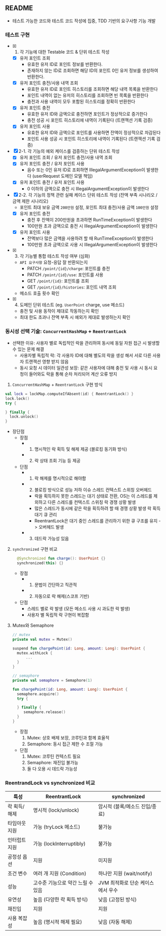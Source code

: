 ## README
- 테스트 가능한 코드와 테스트 코드 작성에 집중, TDD 기반의 요구사항 기능 개발

### 테스트 구현
- [x] 1. 각 기능에 대한 Testable 코드 & 단위 테스트 작성
  - [x] 유저 포인트 조회
    - 유효한 유저 ID로 포인트 정보를 반환한다.
    - 존재하지 않는 ID로 조회하면 해당 ID의 포인트 0인 유저 정보를 생성하여 반환한다.
  - [x] 유저 포인트 충전/사용 내역 조회
    - 유효한 유저 ID로 포인트 히스토리를 조회하면 해당 내역 목록을 반환한다
    - 포인트 내역이 없는 유저의 히스토리를 조회하면 빈 목록을 반환한다
    - 충전과 사용 내역이 모두 포함된 히스토리를 정확히 반환한다
  -[x] 유저 포인트 충전
    - 유효한 유저 ID와 금액으로 충전하면 포인트가 정상적으로 증가한다
    - 충전 성공 시 포인트 히스토리에 내역이 기록된다 (트랜잭션 기록 검증)
  -[x] 유저 포인트 사용
    - 유효한 유저 ID와 금액으로 포인트를 사용하면 잔액이 정상적으로 차감된다
    - 포인트 사용 성공 시 포인트 히스토리에 내역이 기록된다 (트랜잭션 기록 검증)

- [x] 2-1. 각 기능의 예외 케이스를 검증하는 단위 테스트 작성
  - [x] 유저 포인트 조회 / 유저 포인트 충전/사용 내역 조회
  - [x] 유저 포인트 충전 / 유저 포인트 사용
    - 음수 또는 0인 유저 ID로 조회하면 IllegalArgumentException이 발생한다 (userRequest 도메인 모델 책임)
  - [x] 유저 포인트 충전 / 유저 포인트 사용
    - 0 이하의 금액으로 충전 시 IllegalArgumentException이 발생한다
- [x] 2-2. 각 기능의 정책 관련 실패 케이스 단위 테스트 작성 (잔액 부족 시나리오 / 금액 제한 시나리오)
  - 포인트 최대 보유 금액 `200만원` 설정, 포인트 최대 충전/사용 금액 `100만원` 설정
  - [x] 유저 포인트 충전
    - 충전 후 잔액이 200만원을 초과하면 RunTimeException이 발생한다
    - 100만원 초과 금액으로 충전 시 IllegalArgumentException이 발생한다
  - [x] 유저 포인트 사용
    - 잔액보다 많은 금액을 사용하려 할 때 RunTimeException이 발생한다
    - 100만원 초과 금액으로 사용 시 IllegalArgumentException이 발생한다

- [x] 3. 각 기능별 통합 테스트 작성 여부 (심화)
  - `API 요구사항` 요청-응답 잘 반환되는지
    - PATCH `/point/{id}/charge`: 포인트를 충전
    - PATCH `/point/{id}/use`: 포인트를 사용
    - GET `/point/{id}`: 포인트를 조회
    - GET `/point/{id}/histories`: 포인트 내역 조회
  - 메소드 호출 횟수 확인
- [x] 4. 도메인 단위 테스트 (eg. `UserPoint` charge, use 메소드)
  - 충전 및 사용 동작이 제대로 작동하는지 확인
  - 최대 한도 초과나 잔액 부족 시 예외가 제대로 발생하는지 확인

### 동시성 선택 기술: `ConcurrentHashMap` + `ReentrantLock`
  - 선택한 이유: 사용자 별로 독립적인 락을 관리허여 동시에 동일 자원 접근 시 발생할 수 있는 문제 해결
    - 사용자별 독립적 락: 각 사용자 ID에 대해 별도의 락을 생성 해서 서로 다른 사용자 트랜잭션 영향 받지 않음
    - 동시 요청 시 데이터 일관성 보장: 같은 사용자에 대해 충전 및 사용 시 동시 요청이 들어와도 락을 통해 순차 처리되어 계산 오류 방지
    
1. `ConcurrentHashMap` + `ReentrantLock` 구현 방식
  ```kotlin
  val lock = lockMap.computeIfAbsent(id) { ReentrantLock() }
  lock.lock()
  try {
  
  } finally {
    lock.unlock()
  }
  ```
- 장단점
  - 장점
    - 1. 명시적인 락 획득 및 해제 제공 (블로킹 동기화 방식)
    - 2. 락 상태 조회 기능 등 제공
  - 단점
    - 1. 락 해제를 명시적으로 해야함
    - 2. 블로킹 방식으로 성능 저하 이슈
      스레드 컨텍스트 스위칭 오버헤드
        - 락을 획득하지 못한 스레드는 대기 상태로 전환, OS는 이 스레드를 제외하고 다른 스레드를 컨텍스트 스위칭
      락 경쟁 상황 발생 
        - 많은 스레드가 동시에 같은 락을 획득하려 할 때 경쟁 상황 발생
      락 획득 대기 큐 관리
        - ReentrantLock은 대기 중인 스레드를 관리하기 위한 큐 구조를 유지 -> 오버헤드 발생
    - 3. 데드락 가능성 있음
  
2. `synchronized` 구현 비교
     ```kotlin
       @Synchronized fun charge(): UserPoint {}
       synchronized(this) {}
     ```
     - 장점
       - 1. 문법이 간단하고 직관적
       - 2. 자동으로 락 해제(스코프 기반)
     - 단점
       - 스레드 별로 락 발생 (모든 메소드 사용 시 과도한 락 발생)
       - 사용자 별 독립적 락 구현이 복잡함  
  
3. Mutex와 Semaphore
     ``` kotlin
     // mutex
     private val mutex = Mutex()
    
     suspend fun chargePoint(id: Long, amount: Long): UserPoint {
       mutex.withLock {
           ...
       }
     }
    
     // semaphore
     private val semaphore = Semaphore(1)
    
     fun chargePoint(id: Long, amount: Long): UserPoint {
       semaphore.acquire()
       try {
    
       } finally {
          semaphore.release() 
       }
     }
   ```
     - 장점
       1. Mutex: 상호 배제 보장, 코루틴과 함께 효율적
       2. Semaphore: 동시 접근 제한 수 조절 가능
     - 단점
       1. Mutex: 코루틴 컨텍스트 필요
       2. Semaphore: 재진입 불가능
       3. 둘 다 오용 시 데드락 가능성

###  ReentrandLock vs synchronized 비교

  | 특성 | ReentrantLock | synchronized |
  |------|---------------|--------------|
  | 락 획득/해제 | 명시적 (lock/unlock) | 암시적 (블록/메소드 진입/종료) |
  | 타임아웃 지원 | 가능 (tryLock 메소드) | 불가능 |
  | 인터럽트 지원 | 가능 (lockInterruptibly) | 불가능 |
  | 공정성 옵션 | 지원 | 미지원 |
  | 조건 변수 | 여러 개 지원 (Condition) | 하나만 지원 (wait/notify) |
  | 성능 | 고수준 기능으로 약간 느릴 수 있음 | JVM 최적화로 단순 케이스에서 우수 |
  | 유연성 | 높음 (다양한 락 획득 방식) | 낮음 (고정된 방식) |
  | 재진입 | 지원 | 지원 |
  | 사용 복잡성 | 높음 (명시적 해제 필요) | 낮음 (자동 해제) |
